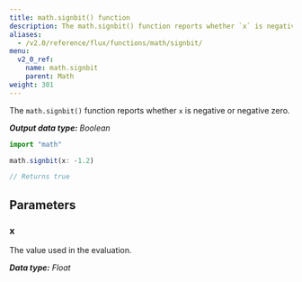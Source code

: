 ```yaml
---
title: math.signbit() function
description: The math.signbit() function reports whether `x` is negative or negative zero.
aliases:
  - /v2.0/reference/flux/functions/math/signbit/
menu:
  v2_0_ref:
    name: math.signbit
    parent: Math
weight: 301
---
```


The `math.signbit()` function reports whether `x` is negative or negative zero.

_**Output data type:** Boolean_

```js
import "math"

math.signbit(x: -1.2)

// Returns true
```

## Parameters

### x
The value used in the evaluation.

_**Data type:** Float_
